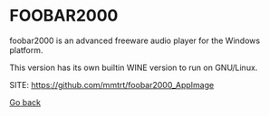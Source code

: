# FOOBAR2000
 
 foobar2000 is an advanced freeware audio player for the Windows platform.

 This version has its own builtin WINE version to run on GNU/Linux.
 
 SITE: https://github.com/mmtrt/foobar2000_AppImage

 [Go back](https://portable-linux-apps.github.io/apps.html)

